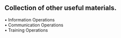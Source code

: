 ## Collection of other useful materials.    
• Information Operations   
• Communication Operations   
• Training Operations   
